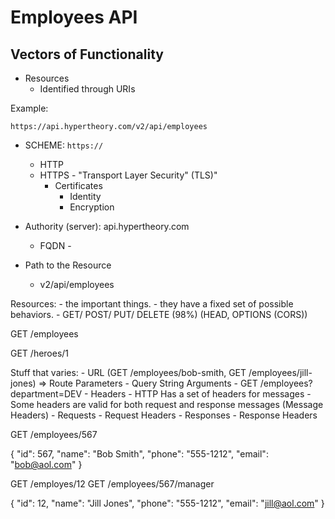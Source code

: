 # Employees API

## Vectors of Functionality

- Resources
    - Identified through URIs


Example: 

`https://api.hypertheory.com/v2/api/employees`

- SCHEME: `https://` 
    - HTTP
    - HTTPS - "Transport Layer Security" (TLS)"
        - Certificates
            - Identity
            - Encryption
- Authority (server): api.hypertheory.com
    - FQDN - 
    
- Path to the Resource
    - v2/api/employees

Resources:
    - the important things.
    - they have a fixed set of possible behaviors.
    - GET/ POST/ PUT/ DELETE (98%) (HEAD, OPTIONS (CORS))



GET /employees

GET /heroes/1

Stuff that varies:
    - URL (GET /employees/bob-smith, GET /employees/jill-jones) => Route Parameters
    - Query String Arguments - GET /employees?department=DEV
    - Headers
        - HTTP Has a set of headers for messages
            - Some headers are valid for both request and response messages (Message Headers)
            - Requests  - Request Headers
            - Responses - Response Headers


GET /employees/567

{
    "id": 567,
    "name": "Bob Smith",
    "phone": "555-1212",
    "email": "bob@aol.com"
}


GET /employes/12
GET /employees/567/manager

{
    "id": 12,
    "name": "Jill Jones",
    "phone": "555-1212",
    "email": "jill@aol.com"
}


